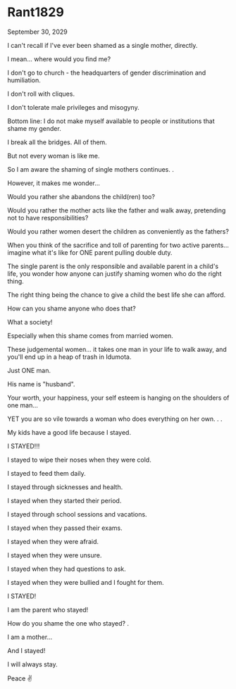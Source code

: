 # Rant1829



September 30, 2029

I can't recall if I've ever been shamed as a single mother, directly. 

I mean... where would you find me?

I don't go to church - the headquarters of gender discrimination and humiliation.

I don't roll with cliques.

I don't tolerate male privileges and misogyny. 

Bottom line: I do not make myself available to people or institutions that shame my gender. 

I break all the bridges. All of them.

But not every woman is like me.

So I am aware the shaming of single mothers continues.
.

However, it makes me wonder...

Would you rather she abandons the child(ren) too?

Would you rather the mother acts like the father and walk away, pretending not to have responsibilities?

Would you rather women desert the children as conveniently as the fathers?

When you think of the sacrifice and toll of parenting for two active parents... imagine what it's like for ONE parent pulling double duty. 

The single parent is the only responsible and available parent in a child's life, you wonder how anyone can justify shaming women who do the right thing. 

The right thing being the chance to give a child the best life she can afford. 

How can you shame anyone who does that?

What a society!

Especially when this shame comes from married women. 

These judgemental women... it takes one man in your life to walk away, and you'll end up in a heap of trash in Idumota.

Just ONE man.

His name is "husband".

Your worth, your happiness, your self esteem is hanging on the shoulders of one man...

YET you are so vile towards a woman who does everything on her own.
.
.

My kids have a good life because I stayed. 

I STAYED!!!

I stayed to wipe their noses when they were cold.

I stayed to feed them daily. 

I stayed through sicknesses and health. 

I stayed when they started their period.

I stayed through school sessions and vacations. 

I stayed when they passed their exams.

I stayed when they were afraid. 

I stayed when they were unsure. 

I stayed when they had questions to ask.

I stayed when they were bullied and I fought for them. 

I STAYED!

I am the parent who stayed!

How do you shame the one who stayed?
.

I am a mother...

And I stayed!

I will always stay.

Peace ✌